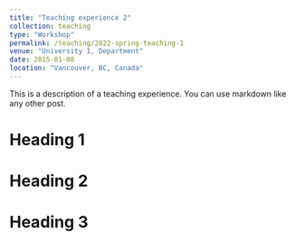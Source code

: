 ```yaml
---
title: "Teaching experience 2"
collection: teaching
type: "Workshop"
permalink: /teaching/2022-spring-teaching-1
venue: "University 1, Department"
date: 2015-01-08
location: "Vancouver, BC, Canada"
---
```


This is a description of a teaching experience. You can use markdown like any other post.

Heading 1
======

Heading 2
======

Heading 3
======